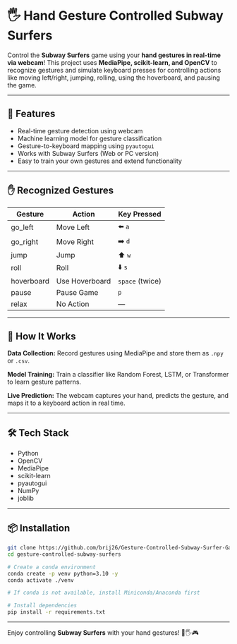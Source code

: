 # 🖐️ Hand Gesture Controlled Subway Surfers

Control the **Subway Surfers** game using your **hand gestures in real-time via webcam**! This project uses **MediaPipe, scikit-learn, and OpenCV** to recognize gestures and simulate keyboard presses for controlling actions like moving left/right, jumping, rolling, using the hoverboard, and pausing the game.

---
## 🚀 Features

* Real-time gesture detection using webcam
* Machine learning model for gesture classification
* Gesture-to-keyboard mapping using `pyautogui`
* Works with Subway Surfers (Web or PC version)
* Easy to train your own gestures and extend functionality

---

## ✋ Recognized Gestures

| Gesture    | Action         | Key Pressed     |
| ---------- | -------------- | --------------- |
| go\_left   | Move Left      | ⬅️ `a`          |
| go\_right  | Move Right     | ➡️ `d`          |
| jump       | Jump           | ⬆️ `w`          |
| roll       | Roll           | ⬇️ `s`          |
| hoverboard | Use Hoverboard | `space` (twice) |
| pause      | Pause Game     | `p`             |
| relax      | No Action      | —               |

---

## 🧠 How It Works

**Data Collection:** Record gestures using MediaPipe and store them as `.npy` or `.csv`.

**Model Training:** Train a classifier like Random Forest, LSTM, or Transformer to learn gesture patterns.

**Live Prediction:** The webcam captures your hand, predicts the gesture, and maps it to a keyboard action in real time.

---

## 🛠️ Tech Stack

* Python
* OpenCV
* MediaPipe
* scikit-learn
* pyautogui
* NumPy
* joblib

---

## 📦 Installation

```bash
git clone https://github.com/brij26/Gesture-Controlled-Subway-Surfer-Game.git
cd gesture-controlled-subway-surfers

# Create a conda environment
conda create -p venv python=3.10 -y
conda activate ./venv

# If conda is not available, install Miniconda/Anaconda first

# Install dependencies
pip install -r requirements.txt
```

---

Enjoy controlling **Subway Surfers** with your hand gestures! 🚀🖐️🎮
